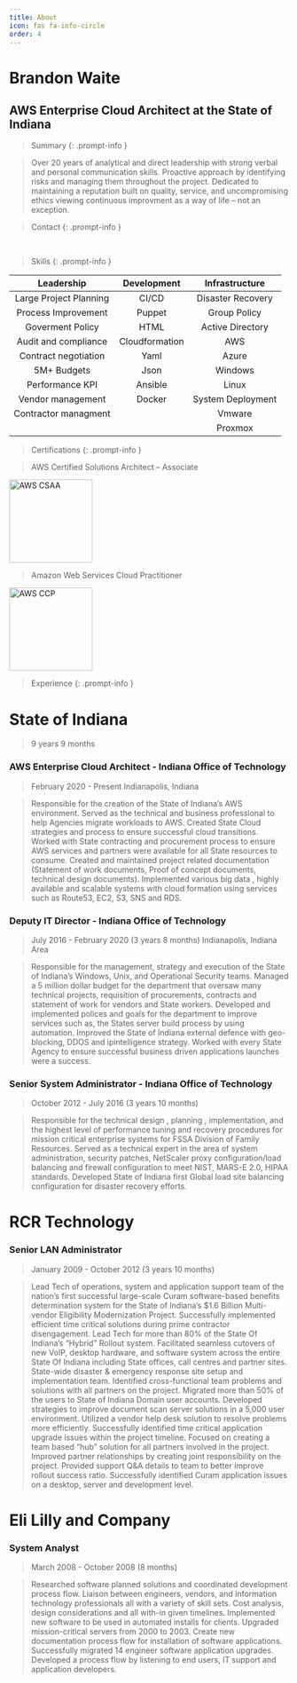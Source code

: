 ```yaml
---
title: About
icon: fas fa-info-circle
order: 4
---
```

<script src="https://platform.linkedin.com/badges/js/profile.js" async defer type="text/javascript"></script>

# Brandon Waite

## AWS Enterprise Cloud Architect at the State of Indiana

>Summary
{: .prompt-info }

>Over 20 years of analytical and direct leadership with strong
>verbal and personal communication skills. Proactive approach
>by identifying risks and managing them throughout the project.
>Dedicated to maintaining a reputation built on quality, service, and
>uncompromising ethics viewing continuous improvment as a way of
>life – not an exception.


>Contact
{: .prompt-info }


<div class="badge-base LI-profile-badge" data-locale="en_US" data-size="large" data-theme="light" data-type="HORIZONTAL" data-vanity="brandon-waite-5555a21b" data-version="v1"><a class="badge-base__link LI-simple-link" href="https://www.linkedin.com/in/brandon-waite-5555a21b?trk=profile-badge"></a></div>

&nbsp;&nbsp;&nbsp;

>Skills
{: .prompt-info }

| Leadership                 | Development    | Infrastructure |
| :----:                     |    :----:      |    :----:     |
| Large Project Planning     | CI/CD          | Disaster Recovery |
| Process Improvement        | Puppet         | Group Policy   |
| Goverment Policy           | HTML           | Active Directory   |
| Audit and compliance       | Cloudformation | AWS   |
| Contract negotiation       | Yaml           | Azure  |
| 5M+ Budgets                | Json           | Windows  |
| Performance KPI            | Ansible        | Linux  |
| Vendor management          | Docker         | System Deployment  |
| Contractor managment       |                | Vmware  |
|                            |                | Proxmox  |




>Certifications
{: .prompt-info }

>AWS Certified Solutions Architect –
Associate

<div style="text-align: left">
<img src="https://brandonw.me/assets/images/awscsa.png" alt="AWS CSAA" width="150"/>
</div>

>Amazon Web Services Cloud
Practitioner

<div style="text-align: left">
<img src="https://brandonw.me/assets/images/awscp.png" alt="AWS CCP" width="150"/>
</div>

>Experience
{: .prompt-info }


# State of Indiana

>9 years 9 months


### AWS Enterprise Cloud Architect - Indiana Office of Technology

>February 2020 - Present
>Indianapolis, Indiana

>Responsible for the creation of the State of Indiana’s AWS environment. Served as the technical and business 
>professional to help Agencies migrate workloads to AWS. Created State Cloud strategies and process to ensure 
>successful cloud transitions. Worked with State contracting and procurement process to ensure AWS services 
>and partners were available for all State resources to consume. Created and maintained project related 
>documentation (Statement of work documents, Proof of concept documents, technical design documents). 
>Implemented various big data , highly available and scalable systems with cloud formation using services such 
>as Route53, EC2, S3, SNS and RDS. 

### Deputy IT Director - Indiana Office of Technology

>July 2016 - February 2020 (3 years 8 months)
>Indianapolis, Indiana Area

>Responsible for the management, strategy and execution of the State of Indiana’s Windows, Unix, and 
>Operational Security teams. Managed a 5 million dollar budget for the department that oversaw many technical 
>projects, requisition of procurements, contracts and statement of work for vendors and State workers. Developed 
>and implemented polices and goals for the department to improve services such as, the States server build 
>process by using automation. Improved the State of Indiana external defence with geo-blocking, DDOS and ipintelligence strategy. Worked 
>with every State Agency to ensure successful business driven applications 
>launches were a success.


### Senior System Administrator - Indiana Office of Technology

>October 2012 - July 2016 (3 years 10 months)

>Responsible for the technical design , planning , implementation, and the highest level of performance tuning 
>and recovery procedures for mission critical enterprise systems for FSSA Division of Family Resources. Served as 
>a technical expert in the area of system administration, security patches, NetScaler proxy configuration/load 
>balancing and firewall configuration to meet NIST, MARS-E 2.0, HIPAA standards. Developed State of Indiana 
>first Global load site balancing configuration for disaster recovery efforts. 



# RCR Technology

### Senior LAN Administrator

>January 2009 - October 2012 (3 years 10 months)

>Lead Tech of operations, system and application support team of the nation’s first successful large-scale Curam 
>software-based benefits determination system for the State of Indiana’s $1.6 Billion Multi-vendor Eligibility 
>Modernization Project. Successfully implemented efficient time critical solutions during prime contractor disengagement. 
>Lead Tech for more than 80% of the State Of Indiana’s “Hybrid” Rollout system. 
>Facilitated seamless cutovers of new VoIP, desktop hardware, and software system across the entire 
>State Of Indiana including State offices, call centres and partner sites. 
>State-wide disaster & emergency response site setup and implementation team. 
>Identified cross-functional team problems and solutions with all partners on the project. 
>Migrated more than 50% of the users to State of Indiana Domain user accounts. 
>Developed strategies to improve document scan server solutions in a 5,000 user environment. 
>Utilized a vendor help desk solution to resolve problems more efficiently. 
>Successfully identified time critical application upgrade issues within the project timeline. 
>Focused on creating a team based “hub” solution for all partners involved in the project. 
>Improved partner relationships by creating joint responsibility on the project. 
>Provided support Q&A details to team to better improve rollout success ratio. 
>Successfully identified Curam application issues on a desktop, server and development level.


# Eli Lilly and Company

### System Analyst

>March 2008 - October 2008 (8 months)

>Researched software planned solutions and coordinated development process flow. Liaison between engineers, 
>vendors, and information technology professionals all with a variety of skill sets. Cost analysis, design 
>considerations and all with-in given timelines. 
>Implemented new software to be used in automated installs for clients. 
>Upgraded mission-critical servers from 2000 to 2003. 
>Create new documentation process flow for installation of software applications. 
>Successfully migrated 14 engineer software application upgrades. 
>Developed a process flow by listening to end users, IT support and application developers. 
